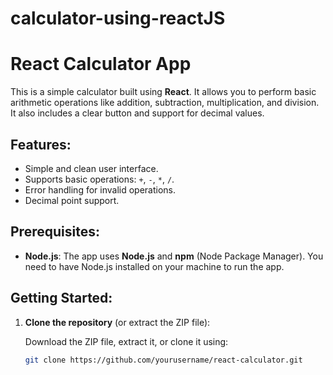 # calculator-using-reactJS
# React Calculator App

This is a simple calculator built using **React**. It allows you to perform basic arithmetic operations like addition, subtraction, multiplication, and division. It also includes a clear button and support for decimal values.

## Features:
- Simple and clean user interface.
- Supports basic operations: `+`, `-`, `*`, `/`.
- Error handling for invalid operations.
- Decimal point support.

## Prerequisites:
- **Node.js**: The app uses **Node.js** and **npm** (Node Package Manager). You need to have Node.js installed on your machine to run the app.

## Getting Started:

1. **Clone the repository** (or extract the ZIP file):

   Download the ZIP file, extract it, or clone it using:
   ```bash
   git clone https://github.com/yourusername/react-calculator.git
